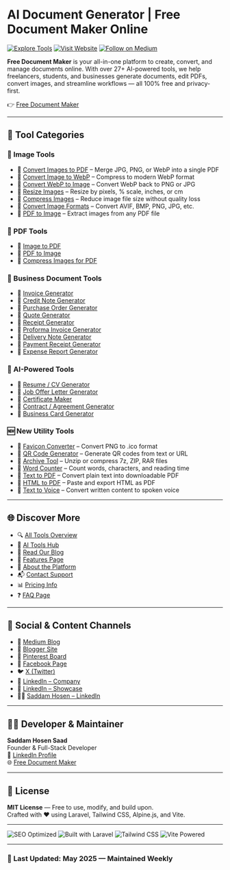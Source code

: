 # AI Document Generator | Free Document Maker Online

[![Explore Tools](https://img.shields.io/badge/Explore-Tools-blue)](https://www.freedocumentmaker.com/tools)
[![Visit Website](https://img.shields.io/badge/Visit-Website-green)](https://www.freedocumentmaker.com)
[![Follow on Medium](https://img.shields.io/badge/Medium-Blog-black)](https://freedocumentmaker.medium.com)

**Free Document Maker** is your all-in-one platform to create, convert, and manage documents online. With over 27+ AI-powered tools, we help freelancers, students, and businesses generate documents, edit PDFs, convert images, and streamline workflows — all 100% free and privacy-first.

👉 [Free Document Maker](https://www.freedocumentmaker.com)

---

## 🧰 Tool Categories

### 📸 Image Tools
- 🔗 [Convert Images to PDF](https://www.freedocumentmaker.com/image-to-pdf) – Merge JPG, PNG, or WebP into a single PDF
- 🔗 [Convert Image to WebP](https://www.freedocumentmaker.com/image-to-webp) – Compress to modern WebP format
- 🔗 [Convert WebP to Image](https://www.freedocumentmaker.com/webp-to-image) – Convert WebP back to PNG or JPG
- 🔗 [Resize Images](https://www.freedocumentmaker.com/resize-images) – Resize by pixels, % scale, inches, or cm
- 🔗 [Compress Images](https://www.freedocumentmaker.com/compress-images) – Reduce image file size without quality loss
- 🔗 [Convert Image Formats](https://www.freedocumentmaker.com/convert-images) – Convert AVIF, BMP, PNG, JPG, etc.
- 🔗 [PDF to Image](https://www.freedocumentmaker.com/pdf-to-image) – Extract images from any PDF file

### 🧾 PDF Tools
- 🔗 [Image to PDF](https://www.freedocumentmaker.com/image-to-pdf)
- 🔗 [PDF to Image](https://www.freedocumentmaker.com/pdf-to-image)
- 🔗 [Compress Images for PDF](https://www.freedocumentmaker.com/compress-images)

### 📄 Business Document Tools
- 🔗 [Invoice Generator](https://www.freedocumentmaker.com/invoice-generator)
- 🔗 [Credit Note Generator](https://www.freedocumentmaker.com/credit-note-generator)
- 🔗 [Purchase Order Generator](https://www.freedocumentmaker.com/purchase-order-generator)
- 🔗 [Quote Generator](https://www.freedocumentmaker.com/quote-generator)
- 🔗 [Receipt Generator](https://www.freedocumentmaker.com/receipt-generator)
- 🔗 [Proforma Invoice Generator](https://www.freedocumentmaker.com/proforma-invoice-generator)
- 🔗 [Delivery Note Generator](https://www.freedocumentmaker.com/delivery-note-generator)
- 🔗 [Payment Receipt Generator](https://www.freedocumentmaker.com/payment-receipt-generator)
- 🔗 [Expense Report Generator](https://www.freedocumentmaker.com/expense-report-generator)

### 🤖 AI-Powered Tools
- 🔗 [Resume / CV Generator](https://www.freedocumentmaker.com/cv-generator)
- 🔗 [Job Offer Letter Generator](https://www.freedocumentmaker.com/job-offer-letter-generator)
- 🔗 [Certificate Maker](https://www.freedocumentmaker.com/certificate-generator)
- 🔗 [Contract / Agreement Generator](https://www.freedocumentmaker.com/agreement-generator)
- 🔗 [Business Card Generator](https://www.freedocumentmaker.com/business-card-generator)

### 🆕 New Utility Tools
- 🔗 [Favicon Converter](https://www.freedocumentmaker.com/favicon-converter) – Convert PNG to .ico format
- 🔗 [QR Code Generator](https://www.freedocumentmaker.com/qr-code-generator) – Generate QR codes from text or URL
- 🔗 [Archive Tool](https://www.freedocumentmaker.com/archive-tool) – Unzip or compress 7z, ZIP, RAR files
- 🔗 [Word Counter](https://www.freedocumentmaker.com/word-counter) – Count words, characters, and reading time
- 🔗 [Text to PDF](https://www.freedocumentmaker.com/text-to-pdf) – Convert plain text into downloadable PDF
- 🔗 [HTML to PDF](https://www.freedocumentmaker.com/html-to-pdf) – Paste and export HTML as PDF
- 🔗 [Text to Voice](https://www.freedocumentmaker.com/text-to-voice) – Convert written content to spoken voice

---

## 🌐 Discover More

- 🔍 [All Tools Overview](https://www.freedocumentmaker.com/tools)
- 🧩 [AI Tools Hub](https://www.freedocumentmaker.com/ai-powered-tools)
- 📖 [Read Our Blog](https://www.freedocumentmaker.com/blogs)
- 💼 [Features Page](https://www.freedocumentmaker.com/features)
- 👤 [About the Platform](https://www.freedocumentmaker.com/about)
- 📬 [Contact Support](https://www.freedocumentmaker.com/contact)
- 📊 [Pricing Info](https://www.freedocumentmaker.com/pricing)
- ❓ [FAQ Page](https://www.freedocumentmaker.com/faq)

---

## 🔗 Social & Content Channels

- 📰 [Medium Blog](https://freedocumentmaker.medium.com)
- 📝 [Blogger Site](https://freedocumentmaker.blogspot.com)
- 📌 [Pinterest Board](https://www.pinterest.com/freedocumentmaker)
- 📘 [Facebook Page](https://www.facebook.com/freedocumentmaker)
- 🐦 [X (Twitter)](https://x.com/saadkhan112233)
- 💼 [LinkedIn – Company](https://www.linkedin.com/company/free-document-maker/)
- 🌟 [LinkedIn – Showcase](https://www.linkedin.com/showcase/free-document-maker-online)
- 👨‍💼 [Saddam Hosen – LinkedIn](https://www.linkedin.com/in/saddamhosensaad/)

---

## 👨‍💻 Developer & Maintainer

**Saddam Hosen Saad**  
Founder & Full-Stack Developer  
🔗 [LinkedIn Profile](https://www.linkedin.com/in/saddamhosensaad)  
🌐 [Free Document Maker](https://www.freedocumentmaker.com)

---

## 📄 License

**MIT License** — Free to use, modify, and build upon.  
Crafted with ❤️ using Laravel, Tailwind CSS, Alpine.js, and Vite.

---

![SEO Optimized](https://img.shields.io/badge/SEO-Optimized-brightgreen)
![Built with Laravel](https://img.shields.io/badge/Built%20With-Laravel-red)
![Tailwind CSS](https://img.shields.io/badge/Design-TailwindCSS-blue)
![Vite Powered](https://img.shields.io/badge/Bundler-Vite-yellow)

---

### 📅 Last Updated: May 2025 — Maintained Weekly
